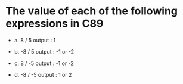 # The value of each of the following expressions in C89

- a. 8 / 5
    output : 1

- b. -8 / 5
    output : -1 or -2 

- c. 8 / -5
    output : -1 or -2

- d. -8 / -5
    output : 1 or 2
